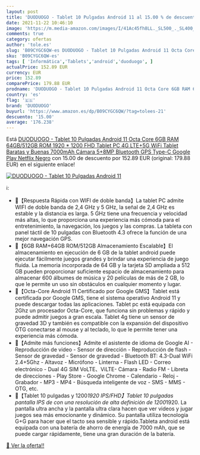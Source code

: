 ```yaml
---
layout: post
title: 'DUODUOGO - Tablet 10 Pulgadas Android 11 al 15.00 % de descuento'
date: 2021-11-22 10:46:10
image: 'https://m.media-amazon.com/images/I/41Ac45fh8LL._SL500_._SL400_.jpg'
comments: true
category: ofertas
author: 'tole.es'
slug: 'B09CYGC6QW-es DUODUOGO - Tablet 10 Pulgadas Android 11 Octa Core 6GB RAM...'
sku: 'B09CYGC6QW-es'
tags: [ 'Informática','Tablets','android','duoduogo', ]
actualPrice: 152.89 EUR
currency: EUR
price: 152.89
comparePrice: 179.88 EUR
prodname: 'DUODUOGO - Tablet 10 Pulgadas Android 11 Octa Core 6GB RAM 64GB/512GB ROM 1920 * 1200 FHD Tablet PC 4G LTE+5G WiFi Tablet Baratas y Buenas 7000mAh Cámara 5+8MP Bluetooth GPS Type-C Google Play Netflix Negro'
country: 'es'
flag: '🇪🇸'
brand: 'DUODUOGO'
buyurl: 'https://www.amazon.es/dp/B09CYGC6QW/?tag=tolees-21'
descuento: '15.00'
average: '176.238'
---
```


Está [DUODUOGO - Tablet 10 Pulgadas Android 11 Octa Core 6GB RAM 64GB/512GB ROM 1920 * 1200 FHD Tablet PC 4G LTE+5G WiFi Tablet Baratas y Buenas 7000mAh Cámara 5+8MP Bluetooth GPS Type-C Google Play Netflix Negro](https://www.amazon.es/dp/B09CYGC6QW/?tag=tolees-21) con 15.00 de descuento por 152.89 EUR (original: 179.88 EUR) en el siguiente enlace!

[![DUODUOGO - Tablet 10 Pulgadas Android 11](https://m.media-amazon.com/images/I/41Ac45fh8LL._SL500_._SL400_.jpg)](https://www.amazon.es/dp/B09CYGC6QW/?tag=tolees-21)

ℹ️:

- 🚀【Respuesta Rápida con WIFI de doble banda】La tablet PC admite WIFI de doble banda de 2,4 GHz y 5 GHz, la señal de 2,4 GHz es estable y la distancia es larga. 5 GHz tiene una frecuencia y velocidad más altas, lo que proporciona una experiencia más cómoda para el entretenimiento, la navegación, los juegos y las compras. La tableta con panel táctil de 10 pulgadas con Bluetooth 4.3 ofrece la función de una mejor navegación GPS.
- 🚀【6GB RAM+64GB ROM/512GB Almacenamiento Escalable】El almacenamiento en ejecución de 6 GB de la tablet android puede ejecutar fácilmente juegos grandes y brindar una experiencia de juego fluida. La memoria incorporada de 64 GB y la tarjeta SD ampliada a 512 GB pueden proporcionar suficiente espacio de almacenamiento para almacenar 600 álbumes de música y 20 películas de más de 2 GB, lo que le permite un uso sin obstáculos en cualquier momento y lugar.
- 🚀【Octa-Core Android 11 Certificado por Google GMS】Tablet está certificada por Google GMS, tiene el sistema operativo Android 11 y puede descargar todas las aplicaciones. Tablet pc está equipada con 2Ghz un procesador Octa-Core, que funciona sin problemas y rápido y puede admitir juegos a gran escala. Tablet 4g tiene un sensor de gravedad 3D y también es compatible con la expansión del dispositivo OTG conectarse al mouse y al teclado, lo que le permite tener una experiencia más cómoda.
- 🚀【Admite más funciones】Admite el asistente de idioma de Google AI - Reproducción de video - Sensor de dirección - Reproducción de flash - Sensor de gravedad - Sensor de gravedad - Bluetooth BT: 4.3-Dual WiFi 2.4+5Ghz - Altavoz - Micrófono - Linterna - Flash LED - Correo electrónico - Dual 4G SIM VoLTE、ViLTE- Cámara - Radio FM - Libreta de direcciones - Play Store - Google Chrome - Calendario - Reloj - Grabador - MP3 - MP4 - Búsqueda inteligente de voz - SMS - MMS - OTG, etc.
- 🚀【Tablet 10 pulgadas y 1200*1920 IPS/FHD】Tablet 10 pulgadas pantalla IPS de con una resolución de alta definición de 1200*1920. La pantalla ultra ancha y la pantalla ultra clara hacen que ver videos y jugar juegos sea más emocionante y dinámico. Su pantalla utiliza tecnología G+G para hacer que el tacto sea sensible y rápido.Tableta android está equipada con una batería de ahorro de energía de 7000 mAh, que se puede cargar rápidamente, tiene una gran duración de la batería.

[🛒 Ver la oferta!!](https://www.amazon.es/dp/B09CYGC6QW/?tag=tolees-21)
